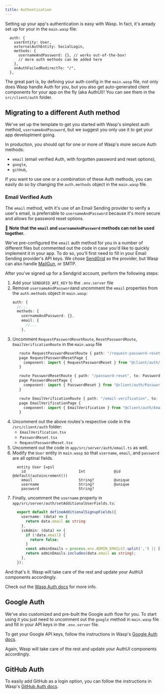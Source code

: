 ```yaml
---
title: Authentication
---
```


Setting up your app's authentication is easy with Wasp. In fact, it's aready set up for your in the `main.wasp` file: 

```tsx title="main.wasp" " 
  auth: {
    userEntity: User,
    externalAuthEntity: SocialLogin,
    methods: {
      usernameAndPassword: {}, // works out-of-the-box!
      // more auth methods can be added here
    },
    onAuthFailedRedirectTo: "/",
  },
```

The great part is, by defining your auth config in the `main.wasp` file, not only does Wasp handle Auth for you, but you also get auto-generated client components for your app on the fly (aka AuthUI)! You can see them in the `src/client/auth` folder.

## Migrating to a different Auth method

We've set up the template to get you started with Wasp's simplest auth method, `usernameAndPassword`, but we suggest you only use it to get your app developlment going. 

In production, you should opt for one or more of Wasp's more secure Auth methods:
- `email` (email verified Auth, with forgotten password and reset options),
- `google`,
- `gitHub`, 

If you want to use one or a combination of these Auth methods, you can easily do so by changing the `auth.methods` object in the `main.wasp` file.

### Email Verified Auth

The `email` method, with it's use of an Email Sending provider to verify a user's email, is preferrable to `usernameAndPassword` because it's more secure and allows for password reset options. 

🚫 **Note that the `email` and `usernameAndPassword` methods can not be used together.** 

We've pre-configured the `email` auth method for you in a number of different files but commented out the code in case you'd like to quickly implement it in your app. To do so, you'll first need to fill in your Email Sending provider's API keys. We chose [SendGrid](https://sendgrid.com) as the provider, but Wasp can also handle [MailGun](https://mailgun.com), or SMTP. 

After you've signed up for a Sendgrid account, perform the following steps:

1. Add your `SENDGRID_API_KEY` to the `.env.server` file
2. Remove `usernameAndPassword`and uncomment the `email` properties from the `auth.methods` object in `main.wasp`:
    ```ts title="main.wasp" del={4} ins={5-7}
    auth: {
      //...
      methods: {
        usernameAndPassword: {}, 
        email: {
          //...
        }, 

    ```
2. Uncomment `RequestPasswordResetRoute`, `ResetPasswordRoute`, `EmailVerificationRoute` in the `main.wasp` file
   ```ts title="main.wasp"
      route RequestPasswordResetRoute { path: "/request-password-reset", to: RequestPasswordResetPage }
      page RequestPasswordResetPage {
        component: import { RequestPasswordReset } from "@client/auth/RequestPasswordReset",
      }

      route PasswordResetRoute { path: "/password-reset", to: PasswordResetPage }
      page PasswordResetPage {
        component: import { PasswordReset } from "@client/auth/PasswordReset",
      }

      route EmailVerificationRoute { path: "/email-verification", to: EmailVerificationPage }
      page EmailVerificationPage {
        component: import { EmailVerification } from "@client/auth/EmailVerification",
      }
   ```
3. Uncomment out the above routes's respective code in the `/src/client/auth` folder:
    - `EmailVerification.tsx`
    - `PasswordReset.tsx` 
    - `RequestPasswordReset.tsx`
4. Uncomment out the code in `app/src/server/auth/email.ts` as well.
5. Modify the `User` entity in `main.wasp` so that `username`, `email`, and `password` are all optinal fields. 
    ```tsx title="main.wasp" ins="?"
      entity User {=psl
        id                        Int             @id @default(autoincrement())
        email                     String?         @unique
        username                  String?         @unique
        password                  String?
    ```
6. Finally, uncomment the `username` property in `app/src/server/auth/setAdditionalUserFields.ts`:
    ```ts ins={2-4}
      export default defineAdditionalSignupFields({
        username: (data) => {
          return data.email as string
        },
        isAdmin: (data) => {
          if (!data.email) {
            return false;
          }
          const adminEmails = process.env.ADMIN_EMAILS?.split(',') || [];
          return adminEmails.includes(data.email as string);
        },
      });
    ```

And that's it. Wasp will take care of the rest and update your AuthUI components accordingly.

Check out the  [Wasp Auth docs](https://wasp-lang.dev/docs/auth/overview) for more info.

## Google Auth

We've also customized and pre-built the Google auth flow for you. To start using it you just need to uncomment out the `google` method in `main.wasp` file and fill in your API keys in the `.env.server` file. 

To get your Google API keys, follow the instructions in Wasp's [Google Auth docs](https://wasp-lang.dev/docs/auth/social-auth/google#3-creating-a-google-oauth-app).

Again, Wasp will take care of the rest and update your AuthUI components accordingly.

## GitHub Auth

To easily add GitHub as a login option, you can follow the instructions in Wasp's [GitHub Auth docs](https://wasp-lang.dev/docs/auth/social-auth/github#3-creating-a-github-oauth-app).
